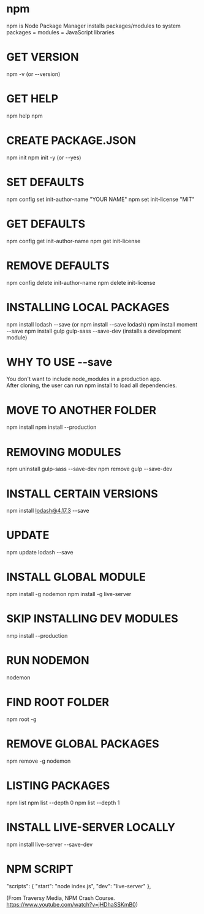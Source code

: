 # npm
npm is Node Package Manager
installs packages/modules to system
packages = modules = JavaScript libraries

# GET VERSION
npm -v (or --version)

# GET HELP
npm help
npm

# CREATE PACKAGE.JSON
npm init
npm init -y (or --yes)

# SET DEFAULTS
npm config set init-author-name "YOUR NAME"
npm set init-license "MIT"

# GET DEFAULTS
npm config get init-author-name
npm get init-license

# REMOVE DEFAULTS
npm config delete init-author-name
npm delete init-license

# INSTALLING LOCAL PACKAGES
npm install lodash --save (or npm install --save lodash)
npm install moment --save
npm install gulp gulp-sass --save-dev (installs a development module)

# WHY TO USE --save
You don't want to include node_modules in a production app.  
After cloning, the user can run npm install to load all dependencies.

# MOVE TO ANOTHER FOLDER
npm install
npm install --production

# REMOVING MODULES
npm uninstall gulp-sass --save-dev
npm remove gulp --save-dev

# INSTALL CERTAIN VERSIONS
npm install lodash@4.17.3 --save

# UPDATE
npm update lodash --save

# INSTALL GLOBAL MODULE
npm install -g nodemon
npm install -g live-server

# SKIP INSTALLING DEV MODULES
nmp install --production

# RUN NODEMON
nodemon

# FIND ROOT FOLDER
npm root -g

# REMOVE GLOBAL PACKAGES
npm remove -g nodemon

# LISTING PACKAGES
npm list
npm list --depth 0
npm list --depth 1

# INSTALL LIVE-SERVER LOCALLY
npm install live-server --save-dev

# NPM SCRIPT
"scripts": {
    "start": "node index.js",
    "dev": "live-server"
  },

(From Traversy Media, NPM Crash Course.  https://www.youtube.com/watch?v=jHDhaSSKmB0)

